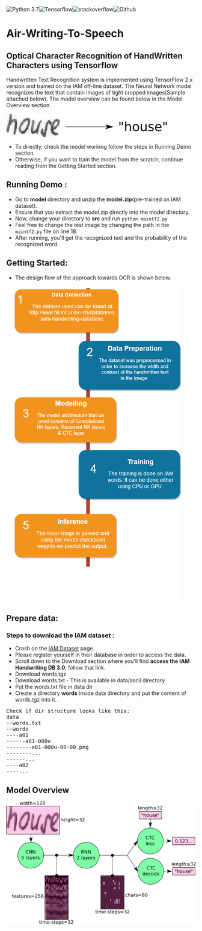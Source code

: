 ![Python 3.7](https://img.shields.io/badge/Python-3.7-brightgreen.svg)![Tensorflow](https://aleen42.github.io/badges/src/tensorflow.svg)![stackoverflow](https://aleen42.github.io/badges/src/stackoverflow.svg)![Github](https://aleen42.github.io/badges/src/github.svg)

# Air-Writing-To-Speech
## Optical Character Recognition of HandWritten Characters using Tensorflow

Handwritten Text Recognition system is implemented using TensorFlow 2.x version and trained on the IAM off-line dataset. The Neural Network model recognizes the text that contain images of tight cropped images(Sample attached below). The model overview can be found below in the Model Overview section. 

![htr](https://github.com/developers-cosmos/Air-Writing-To-Speech/blob/feature_ocr/readme_data/htr.png)

- To directly, check the model working follow the steps in Running Demo section. 
- Otherwise, if you want to train the model from the scratch, continue reading from the Getting Started section. 
## Running Demo : 

- Go to **model** directory and unzip the **model.zip**(pre-trained on IAM dataset).
- Ensure that you extract the model.zip directly into the model directory.
- Now, change your directory to **src** and run `python maintf2.py` 
- Feel free to change the test image by changing the path in the `maintf2.py` file on line 18.
- After running, you'll get the recognized text and the probability of the recognized word.


## Getting Started:
- The design flow of the approach towards OCR is shown below.

![OCR_FLOW](https://github.com/developers-cosmos/Air-Writing-To-Speech/blob/feature_ocr/readme_data/ocr_flow.png)
## Prepare data:
### Steps to download the IAM dataset :
- Crash on the [IAM Dataset](http://www.fki.inf.unibe.ch/databases/iam-handwriting-database) page.
- Please register yourself in their database in order to access the data.
- Scroll down to the Download section where you'll find **access the IAM Handwriting DB 3.0**, follow that link.
- Download words.tgz
- Download words.txt - This is available in data/ascii directory
- Put the words.txt file in data dir
- Create a directory **words** inside data directory and put the content of words.tgz into it.

<pre>
Check if dir structure looks like this:
data
--words.txt
--words
----a01
------a01-000u
--------a01-000u-00-00.png
--------...
------...
----a02
----...
</pre>


## Model Overview

![Model_Overview](https://github.com/developers-cosmos/Air-Writing-To-Speech/blob/feature_ocr/readme_data/nn_overview.png)